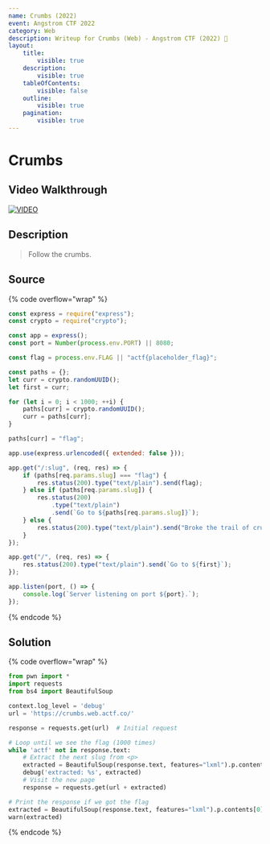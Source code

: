 ```yaml
---
name: Crumbs (2022)
event: Angstrom CTF 2022
category: Web
description: Writeup for Crumbs (Web) - Angstrom CTF (2022) 💜
layout:
    title:
        visible: true
    description:
        visible: true
    tableOfContents:
        visible: false
    outline:
        visible: true
    pagination:
        visible: true
---
```


# Crumbs

## Video Walkthrough

[![VIDEO](https://img.youtube.com/vi/YmJoeoXilac/0.jpg)](https://youtu.be/YmJoeoXilac?t=718 "Angstrom CTF 2022: Crumbs")

## Description

> Follow the crumbs.

## Source

{% code overflow="wrap" %}
```js
const express = require("express");
const crypto = require("crypto");

const app = express();
const port = Number(process.env.PORT) || 8080;

const flag = process.env.FLAG || "actf{placeholder_flag}";

const paths = {};
let curr = crypto.randomUUID();
let first = curr;

for (let i = 0; i < 1000; ++i) {
    paths[curr] = crypto.randomUUID();
    curr = paths[curr];
}

paths[curr] = "flag";

app.use(express.urlencoded({ extended: false }));

app.get("/:slug", (req, res) => {
    if (paths[req.params.slug] === "flag") {
        res.status(200).type("text/plain").send(flag);
    } else if (paths[req.params.slug]) {
        res.status(200)
            .type("text/plain")
            .send(`Go to ${paths[req.params.slug]}`);
    } else {
        res.status(200).type("text/plain").send("Broke the trail of crumbs...");
    }
});

app.get("/", (req, res) => {
    res.status(200).type("text/plain").send(`Go to ${first}`);
});

app.listen(port, () => {
    console.log(`Server listening on port ${port}.`);
});
```
{% endcode %}

## Solution

{% code overflow="wrap" %}
```py
from pwn import *
import requests
from bs4 import BeautifulSoup

context.log_level = 'debug'
url = 'https://crumbs.web.actf.co/'

response = requests.get(url)  # Initial request

# Loop until we see the flag (1000 times)
while 'actf' not in response.text:
    # Extract the next slug from <p>
    extracted = BeautifulSoup(response.text, features="lxml").p.contents[0][6:]
    debug('extracted: %s', extracted)
    # Visit the new page
    response = requests.get(url + extracted)

# Print the response if we got the flag
extracted = BeautifulSoup(response.text, features="lxml").p.contents[0]
warn(extracted)
```
{% endcode %}
